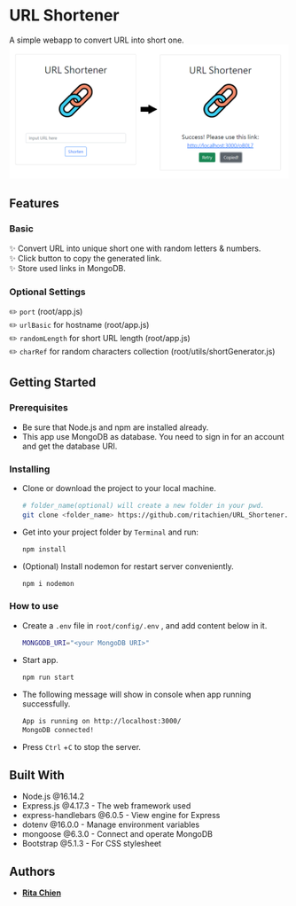 # URL Shortener  
A simple webapp to convert URL into short one.
![Demo](/Demo.png)  

## Features  
### Basic  
:sparkles: Convert URL into unique short one with random letters & numbers.  
:sparkles: Click button to copy the generated link.  
:sparkles: Store used links in MongoDB.  

### Optional Settings  
:pencil2: `port` (root/app.js)  
:pencil2: `urlBasic` for hostname (root/app.js)  
:pencil2: `randomLength` for short URL length  (root/app.js)  
:pencil2: `charRef` for random characters collection (root/utils/shortGenerator.js)  

## Getting Started  
### Prerequisites  
- Be sure that Node.js and npm are installed already.  
- This app use MongoDB as database. You need to sign in for an account and get the database URI.

### Installing
- Clone or download the project to your local machine.  
  ```bash
  # folder_name(optional) will create a new folder in your pwd.
  git clone <folder_name> https://github.com/ritachien/URL_Shortener.git
  ```  
- Get into your project folder by `Terminal` and run:  
  ```bash
  npm install
  ```
- (Optional) Install nodemon for restart server conveniently.
  ```bash
  npm i nodemon
  ```

### How to use
- Create a `.env` file in `root/config/.env` , and add content below in it.
  ```bash
  MONGODB_URI="<your MongoDB URI>"
  ```
- Start app.  
  ```bash
  npm run start
  ```
- The following message will show in console when app running successfully.  
  ```bash
  App is running on http://localhost:3000/
  MongoDB connected!
  ```
- Press `Ctrl` +`C` to stop the server.

## Built With  
* Node.js @16.14.2
* Express.js @4.17.3 - The web framework used
* express-handlebars @6.0.5 - View engine for Express
* dotenv @16.0.0 - Manage environment variables
* mongoose @6.3.0 - Connect and operate MongoDB
* Bootstrap @5.1.3 - For CSS stylesheet

## Authors
* [**Rita Chien**](https://github.com/ritachien)
